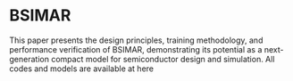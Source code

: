 # BSIMAR
This paper presents the design principles, training methodology, and performance verification of BSIMAR, demonstrating its potential as a next-generation compact model for semiconductor design and simulation. All codes and models are available at here
